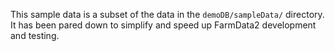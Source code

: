 This sample data is a subset of the data in the
`demoDB/sampleData/` directory.  It has been pared
down to simplify and speed up FarmData2 development
and testing.